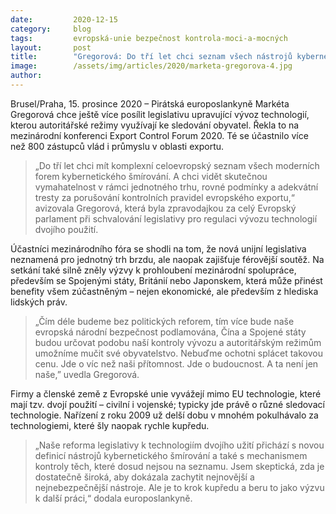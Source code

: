 ```yaml
---
date:         2020-12-15
category:     blog
tags:         evropská-unie bezpečnost kontrola-moci-a-mocných 
layout:       post
title:        "Gregorová: Do tří let chci seznam všech nástrojů kybernetického šmírování"
image:        /assets/img/articles/2020/marketa-gregorova-4.jpg
author:       
---
```



Brusel/Praha, 15. prosince 2020 – Pirátská europoslankyně Markéta Gregorová chce ještě více posílit legislativu upravující vývoz technologií, kterou autoritářské režimy využívají ke sledování obyvatel. Řekla to na mezinárodní konferenci Export Control Forum 2020. Té se účastnilo více než 800 zástupců vlád i průmyslu v oblasti exportu.

> „Do tří let chci mít komplexní celoevropský seznam všech moderních forem kybernetického šmírování. A chci vidět skutečnou vymahatelnost v rámci jednotného trhu, rovné podmínky a adekvátní tresty za porušování kontrolních pravidel evropského exportu,“ avizovala Gregorová, která byla zpravodajkou za celý Evropský parlament při schvalování legislativy pro regulaci vývozu technologií dvojího použití.

Účastníci mezinárodního fóra se shodli na tom, že nová unijní legislativa neznamená pro jednotný trh brzdu, ale naopak zajišťuje férovější soutěž. Na setkání také silně zněly výzvy k prohloubení mezinárodní spolupráce, především se Spojenými státy, Británií nebo Japonskem, která může přinést benefity všem zúčastněným – nejen ekonomické, ale především z hlediska lidských práv.

> „Čím déle budeme bez politických reforem, tím více bude naše evropská národní bezpečnost podlamována, Čína a Spojené státy budou určovat podobu naší kontroly vývozu a autoritářským režimům umožníme mučit své obyvatelstvo. Nebuďme ochotni splácet takovou cenu. Jde o víc než naši přítomnost. Jde o budoucnost. A ta není jen naše,” uvedla Gregorová.

Firmy a členské země z Evropské unie vyvážejí mimo EU technologie, které mají tzv. dvojí použití – civilní i vojenské; typicky jde právě o různé sledovací technologie. Nařízení z roku 2009 už delší dobu v mnohém pokulhávalo za technologiemi, které šly naopak rychle kupředu.

> „Naše reforma legislativy k technologiím dvojího užití přichází s novou definicí nástrojů kybernetického šmírování a také s mechanismem kontroly těch, které dosud nejsou na seznamu. Jsem skeptická, zda je dostatečně široká, aby dokázala zachytit nejnovější a nejnebezpečnější nástroje. Ale je to krok kupředu a beru to jako výzvu k další práci,“ dodala europoslankyně.
